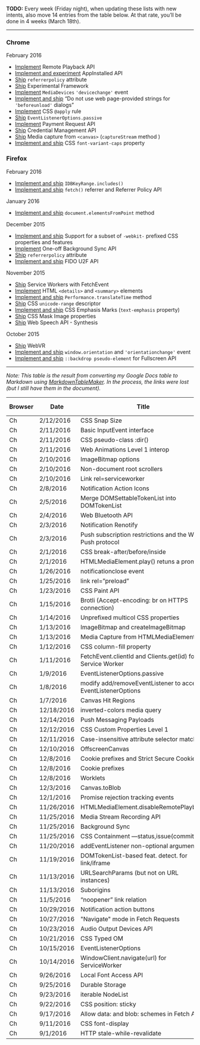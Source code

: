 **TODO:** Every week (Friday night), when updating these lists with new intents, also move 14 entries from the table below. At that rate, you’ll be done in 4 weeks (March 18th). 

***

### Chrome

February 2016
- [Implement](https://groups.google.com/a/chromium.org/d/msg/blink-dev/Sf1C6blXmUo/bFNlBk1MDwAJ) Remote Playback API
- [Implement and experiment](https://groups.google.com/a/chromium.org/d/msg/blink-dev/0xXsJYdkaWg/2NwHKmZBEAAJ) AppInstalled API
- [Ship](https://groups.google.com/a/chromium.org/d/msg/blink-dev/gDokxXYyeSo/uCS1Gq8oDwAJ) `referrerpolicy` attribute
- [Ship](https://groups.google.com/a/chromium.org/d/msg/blink-dev/yEdXn35VwVw/H9BSdwYhDgAJ) Experimental Framework
- [Implement](https://groups.google.com/a/chromium.org/d/msg/blink-dev/wdSV0zUuvJQ/Jd7p_mAIDgAJ) `MediaDevices` `'devicechange'` event
- [Implement and ship](https://groups.google.com/a/chromium.org/d/msg/blink-dev/YIH8CoYVGSg/Di7TsljXDQAJ) “Do not use web page-provided strings for `'beforeunload'` dialogs”
- [Implement](https://groups.google.com/a/chromium.org/d/msg/blink-dev/Wc71ungGdn4/3Ix2IjnkDQAJ) CSS `@apply` rule
- [Ship](https://groups.google.com/a/chromium.org/d/msg/blink-dev/8hsz3bOFBpY/kUHDGmTPDQAJ) `EventListenerOptions.passive`
- [Implement](https://groups.google.com/a/chromium.org/d/msg/blink-dev/gbSs15ZSWtA/JFU3H7fTDQAJ) Payment Request API
- [Ship](https://groups.google.com/a/chromium.org/d/msg/blink-dev/7ouLjWzcjb0/E7YWD1KrDQAJ) Credential Management API
- [Ship](https://groups.google.com/a/chromium.org/d/msg/blink-dev/mOWCmoEFfS8/VHYbbaohDQAJ) Media capture from `<canvas>` (`captureStream` method )
- [Implement and ship](https://groups.google.com/a/chromium.org/d/msg/blink-dev/LIqrS6y7AiU/tkcDvyMdDQAJ) CSS `font-variant-caps` property

### Firefox

February 2016
- [Implement and ship](https://groups.google.com/d/msg/mozilla.dev.platform/hmFYDmGlzRU/vQNnYWOnAQAJ) `IDBKeyRange.includes()`
- [Implement and ship](https://groups.google.com/d/msg/mozilla.dev.platform/UWqtgnztHts/ENmvJiSQAQAJ) `fetch()` referrer and Referrer Policy API

January 2016
- [Implement and ship](https://groups.google.com/d/msg/mozilla.dev.platform/Hcudhkexz8A/YvafGQcnAgAJ) `document.elementsFromPoint` method

December 2015
- [Implement and ship](https://groups.google.com/d/msg/mozilla.dev.platform/969k-Iryiyo/LsqkHKZ0BAAJ) Support for a subset of `-webkit-` prefixed CSS properties and features
- [Implement](https://groups.google.com/d/msg/mozilla.dev.platform/cTAnBeZFtUE/kx0I4UC-AQAJ) One-off Background Sync API
- [Ship](https://groups.google.com/d/msg/mozilla.dev.platform/TXFImc_r9Jo/iW_5u0ICCwAJ) `referrerpolicy` attribute
- [Implement and ship](https://groups.google.com/d/msg/mozilla.dev.platform/IVGEJnQW3Uo/Eu5tvyLmCgAJ) FIDO U2F API

November 2015
- [Ship](https://groups.google.com/d/msg/mozilla.dev.platform/2gn7ywXZ6e4/5R6JdndvBwAJ) Service Workers with FetchEvent
- [Implement](https://groups.google.com/d/msg/mozilla.dev.platform/b0UMDIasfq8/tW49QLgCBwAJ) HTML `<details>` and `<summary>` elements
- [Implement and ship](https://groups.google.com/d/msg/mozilla.dev.platform/Udt3psYNFuY/7qDFZK8sBwAJ) `Performance.translateTime` method
- [Ship](https://groups.google.com/d/msg/mozilla.dev.platform/QFJO6aqQwIs/Miln8pb4BgAJ) CSS `unicode-range` descriptor
- [Implement and ship](https://groups.google.com/d/msg/mozilla.dev.platform/uWyfl_szAcw/y-2EsjRhBgAJ) CSS Emphasis Marks (`text-emphasis` property)
- [Ship](https://groups.google.com/d/msg/mozilla.dev.platform/P6_ADO2sOxE/48RwgUE4BAAJ) CSS Mask Image properties
- [Ship](https://groups.google.com/d/msg/mozilla.dev.platform/bRDUCA4tb84/_c1Ch4T2AQAJ) Web Speech API - Synthesis

October 2015
- [Ship](https://groups.google.com/d/msg/mozilla.dev.platform/BeVaHGEgZNA/vIVnbrLgBwAJ) WebVR 
- [Implement and ship](https://groups.google.com/d/msg/mozilla.dev.platform/N3i7Yc2UpR0/huNQI2fVBQAJ) `window.orientation` and `'orientationchange'` event
- [Implement and ship](https://groups.google.com/d/msg/mozilla.dev.platform/pH98pOjGgX4/u1D_zBiVBAAJ) `::backdrop pseudo-element` for Fullscreen API

***

*Note: This table is the result from converting my Google Docs table to Markdown using [MarkdownTableMaker](https://github.com/pffy/googledocs-addon-markdowntablefive). In the process, the links were lost (but I still have them in the document).*

| Browser | Date | Title | Implement | Ship | Link to discussion |
|  ------ | ------ | ------ | :------: | :------: | ------ |
|  Ch | 2/12/2016 | CSS Snap Size | I |  | disc |
|  Ch | 2/11/2016 | Basic InputEvent interface | I | S | disc |
|  Ch | 2/11/2016 | CSS pseudo-class :dir() | I | S | disc |
|  Ch | 2/11/2016 | Web Animations Level 1 interop |  | S | disc |
|  Ch | 2/10/2016 | ImageBitmap options | I |  | disc |
|  Ch | 2/10/2016 | Non-document root scrollers | I |  | disc |
|  Ch | 2/10/2016 | Link rel=serviceworker | I |  | disc |
|  Ch | 2/8/2016 | Notification Action Icons | I | S | disc |
|  Ch | 2/5/2016 | Merge DOMSettableTokenList into DOMTokenList | I | S | disc |
|  Ch | 2/4/2016 | Web Bluetooth API |  | E | disc |
|  Ch | 2/3/2016 | Notification Renotify | I | S | disc |
|  Ch | 2/3/2016 | Push subscription restrictions and the Web Push protocol | I |  | disc |
|  Ch | 2/1/2016 | CSS break-after/before/inside | I |  | disc |
|  Ch | 2/1/2016 | HTMLMediaElement.play() retuns a promise | I | S | disc |
|  Ch | 1/26/2016 | notificationclose event | I | S | disc |
|  Ch | 1/25/2016 | link rel=”preload” |  | S | disc |
|  Ch | 1/23/2016 | CSS Paint API | I |  | disc |
|  Ch | 1/15/2016 | Brotli (Accept-encoding: br on HTTPS connection) |  | S | disc |
|  Ch | 1/14/2016 | Unprefixed multicol CSS properties |  | S | disc |
|  Ch | 1/13/2016 | ImageBitmap and createImageBitmap |  | S | disc |
|  Ch | 1/13/2016 | Media Capture from HTMLMediaElement | I |  | disc |
|  Ch | 1/12/2016 | CSS column-fill property | I | S | disc |
|  Ch | 1/11/2016 | FetchEvent.clientId and Clients.get(id) for Service Worker | I | S | disc |
|  Ch | 1/9/2016 | EventListenerOptions.passive | I |  | disc |
|  Ch | 1/8/2016 | modify add/removeEventListener to accept EventListenerOptions |  | S | disc |
|  Ch | 1/7/2016 | Canvas Hit Regions |  | S | disc |
|  Ch | 12/18/2016 | inverted-colors media query | I | S | disc |
|  Ch | 12/14/2016 | Push Messaging Payloads |  | S | disc |
|  Ch | 12/12/2016 | CSS Custom Properties Level 1 |  | S | disc |
|  Ch | 12/11/2016 | Case-insensitive attribute selector matching |  | S | disc |
|  Ch | 12/10/2016 | OffscreenCanvas | I |  | disc |
|  Ch | 12/8/2016 | Cookie prefixes and Strict Secure Cookies | I | S | disc |
|  Ch | 12/8/2016 | Cookie prefixes |  | S | disc |
|  Ch | 12/8/2016 | Worklets | I |  | disc |
|  Ch | 12/3/2016 | Canvas.toBlob |  | S | disc |
|  Ch | 12/1/2016 | Promise rejection tracking events |  | S | disc |
|  Ch | 11/26/2016 | HTMLMediaElement.disableRemotePlayback | I | S | disc |
|  Ch | 11/25/2016 | Media Stream Recording API |  | S | disc |
|  Ch | 11/25/2016 | Background Sync |  | S | disc |
|  Ch | 11/25/2016 | CSS Containment —status,issue(commited) | I |  | disc |
|  Ch | 11/20/2016 | addEventListener non-optional arguments | I | S | disc |
|  Ch | 11/19/2016 | DOMTokenList-based feat. detect. for link/iframe | I | S | disc |
|  Ch | 11/13/2016 | URLSearchParams (but not on URL instances) | I | S | disc |
|  Ch | 11/13/2016 | Suborigins | I |  | disc |
|  Ch | 11/5/2016 | “noopener” link relation | I | S | disc→disc |
|  Ch | 10/29/2016 | Notification action buttons |  | S | disc |
|  Ch | 10/27/2016 | "Navigate" mode in Fetch Requests | I | S | disc |
|  Ch | 10/23/2016 | Audio Output Devices API |  | S | disc(demo) |
|  Ch | 10/21/2016 | CSS Typed OM | I |  | disc |
|  Ch | 10/15/2016 | EventListenerOptions | I |  | disc |
|  Ch | 10/14/2016 | WindowClient.navigate(url) for ServiceWorker |  | S | disc |
|  Ch | 9/26/2016 | Local Font Access API |  | S | disc(explainer) |
|  Ch | 9/25/2016 | Durable Storage |  | S | disc(demo) |
|  Ch | 9/23/2016 | iterable NodeList | I |  | disc |
|  Ch | 9/22/2016 | CSS position: sticky | I |  | disc |
|  Ch | 9/17/2016 | Allow data: and blob: schemes in Fetch API | I | S | disc |
|  Ch | 9/11/2016 | CSS font-display | I |  | discstatus |
|  Ch | 9/1/2016 | HTTP stale-while-revalidate |  | S | disc |
